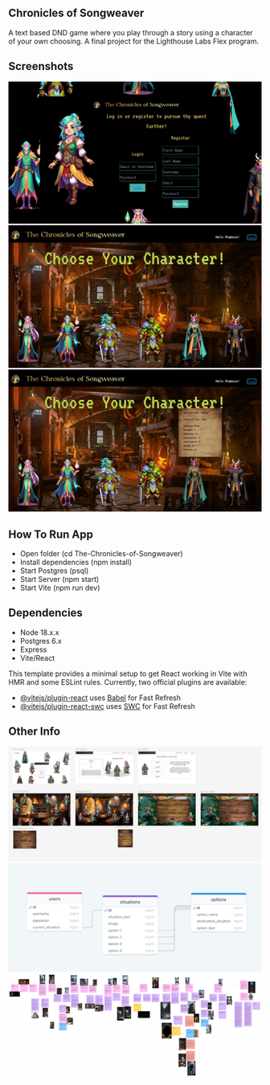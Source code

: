 ## Chronicles of Songweaver
A text based DND game where you play through a story using a character of your own choosing.
A final project for the Lighthouse Labs Flex program.

## Screenshots
![(Home Page)](https://github.com/CNormandB/The-Chronicles-of-Songweaver/blob/main/public/ForREADME/HomePage.png?raw=true)
![(Character Selection)](https://github.com/CNormandB/The-Chronicles-of-Songweaver/blob/main/public/ForREADME/CharacterSelection.png?raw=true)
![(Character Selection With Stats)](https://github.com/CNormandB/The-Chronicles-of-Songweaver/blob/main/public/ForREADME/CharacterSelectionStats.png?raw=true)

## How To Run App
- Open folder (cd The-Chronicles-of-Songweaver)
- Install dependencies (npm install)
- Start Postgres (psql)
- Start Server (npm start)
- Start Vite (npm run dev)

## Dependencies
- Node 18.x.x 
- Postgres 6.x
- Express
- Vite/React

This template provides a minimal setup to get React working in Vite with HMR and some ESLint rules.
Currently, two official plugins are available:
- [@vitejs/plugin-react](https://github.com/vitejs/vite-plugin-react/blob/main/packages/plugin-react/README.md) uses [Babel](https://babeljs.io/) for Fast Refresh
- [@vitejs/plugin-react-swc](https://github.com/vitejs/vite-plugin-react-swc) uses [SWC](https://swc.rs/) for Fast Refresh

## Other Info
![(Wireframes)](https://github.com/CNormandB/The-Chronicles-of-Songweaver/blob/main/public/ForREADME/Wireframes.png?raw=true)
![(Database)](https://github.com/CNormandB/The-Chronicles-of-Songweaver/blob/main/public/ForREADME/Database.png?raw=true)
![(Storyline)](https://github.com/CNormandB/The-Chronicles-of-Songweaver/blob/main/public/ForREADME/Storyline.png?raw=true)
